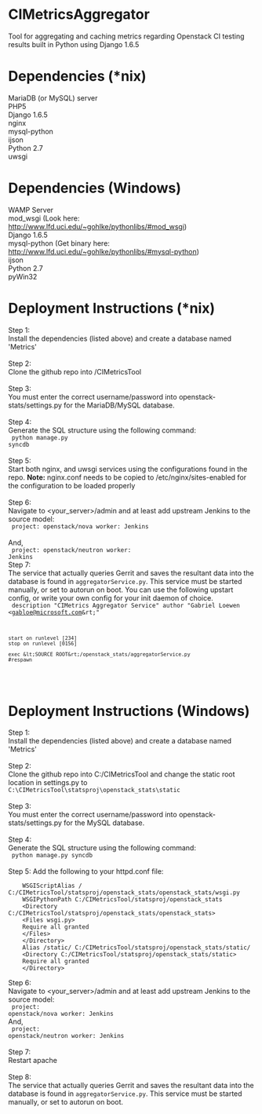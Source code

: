 CIMetricsAggregator
===================

Tool for aggregating and caching metrics regarding Openstack CI testing results built in Python using Django 1.6.5

Dependencies (*nix)
============
MariaDB (or MySQL) server<br />
PHP5<br />
Django 1.6.5<br />
nginx<br />
mysql-python<br />
ijson<br />
Python 2.7<br />
uwsgi

Dependencies (Windows)
============
WAMP Server<br />
mod_wsgi (Look here: http://www.lfd.uci.edu/~gohlke/pythonlibs/#mod_wsgi)<br />
Django 1.6.5<br />
mysql-python (Get binary here: http://www.lfd.uci.edu/~gohlke/pythonlibs/#mysql-python)<br />
ijson<br />
Python 2.7<br />
pyWin32

Deployment Instructions (*nix)
=======================
Step 1:<br />
Install the dependencies (listed above) and create a database named 'Metrics'<br /><br />
Step 2:<br />
Clone the github repo into /CIMetricsTool <br /><br />
Step 3:<br />
You must enter the correct username/password into openstack-stats/settings.py for the MariaDB/MySQL database.<br /><br />
Step 4:<br />
Generate the SQL structure using the following command:</br>
<code>
    python manage.py syncdb
</code><br /><br />
Step 5:<br />
Start both nginx, and uwsgi services using the configurations found in the repo.  <b>Note:</b> nginx.conf needs to be copied to /etc/nginx/sites-enabled for the configuration to be loaded properly<br /><br />
Step 6:<br />
Navigate to <your_server>/admin and at least add upstream Jenkins to the source model:<br />
<code>
    project: openstack/nova
    worker: Jenkins
</code><br />
And,<br />
<code>
    project: openstack/neutron
    worker: Jenkins
</code>
<br />
Step 7:<br />
The service that actually queries Gerrit and saves the resultant data into the database is found in <code>aggregatorService.py</code>.  This service must be started manually, or set to autorun on boot.  You can use the following upstart config, or write your own config for your init daemon of choice.<br />
<code>
    description "CIMetrics Aggregator Service"
    author "Gabriel Loewen &lt;gabloe@microsoft.com&rt;"

    start on runlevel [234]
    stop on runlevel [0156]

    exec &lt;SOURCE ROOT&rt;/openstack_stats/aggregatorService.py
    #respawn
</code>
<br />

Deployment Instructions (Windows)
=================================
Step 1:<br />
Install the dependencies (listed above) and create a database named 'Metrics'<br /><br />
Step 2:<br />
Clone the github repo into C:/CIMetricsTool and change the static root location in settings.py to <code>C:\CIMetricsTool\statsproj\openstack_stats\static</code><br /><br />
Step 3:<br />
You must enter the correct username/password into openstack-stats/settings.py for the MySQL database.<br /><br />
Step 4:<br />
Generate the SQL structure using the following command:</br>
<code>
    python manage.py syncdb
</code><br /><br />
Step 5:
Add the following to your httpd.conf file:<br />
```
    WSGIScriptAlias / C:/CIMetricsTool/statsproj/openstack_stats/openstack_stats/wsgi.py
    WSGIPythonPath C:/CIMetricsTool/statsproj/openstack_stats
    <Directory C:/CIMetricsTool/statsproj/openstack_stats/openstack_stats>
    <Files wsgi.py>
    Require all granted
    </Files>
    </Directory>
    Alias /static/ C:/CIMetricsTool/statsproj/openstack_stats/static/
    <Directory C:/CIMetricsTool/statsproj/openstack_stats/static>
    Require all granted
    </Directory>
```
Step 6:<br />
Navigate to <your_server>/admin and at least add upstream Jenkins to the source model:<br />
<code>
    project: openstack/nova
    worker: Jenkins
</code>
<br />
And,<br />
<code>
    project: openstack/neutron
    worker: Jenkins
</code>
<br /><br />
Step 7:<br />
Restart apache<br /><br />
Step 8:<br />
The service that actually queries Gerrit and saves the resultant data into the database is found in <code>aggregatorService.py</code>.  This service must be started manually, or set to autorun on boot.<br /><br />
